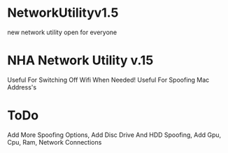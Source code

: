 # NetworkUtilityv1.5
new network utility open for everyone

# NHA Network Utility v.15
Useful For Switching Off Wifi When Needed!
Useful For Spoofing Mac Address's

# ToDo
Add More Spoofing Options, 
Add Disc Drive And HDD Spoofing,
Add Gpu, Cpu, Ram, Network Connections
